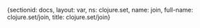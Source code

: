 {sectionid: docs, layout: var, ns: clojure.set, name: join, full-name: clojure.set/join,
  title: clojure.set/join}
